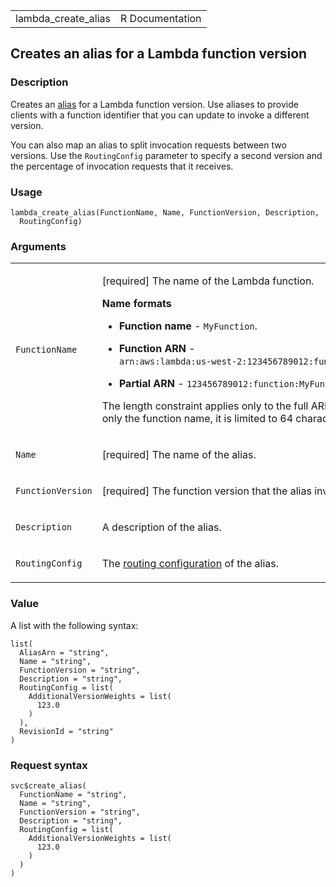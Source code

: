 <table style="width: 100%;">
<tbody>
<tr class="odd">
<td>lambda_create_alias</td>
<td style="text-align: right;">R Documentation</td>
</tr>
</tbody>
</table>

## Creates an alias for a Lambda function version

### Description

Creates an
[alias](https://docs.aws.amazon.com/lambda/latest/dg/configuration-aliases.html)
for a Lambda function version. Use aliases to provide clients with a
function identifier that you can update to invoke a different version.

You can also map an alias to split invocation requests between two
versions. Use the `RoutingConfig` parameter to specify a second version
and the percentage of invocation requests that it receives.

### Usage

    lambda_create_alias(FunctionName, Name, FunctionVersion, Description,
      RoutingConfig)

### Arguments

<table>
<colgroup>
<col style="width: 35%" />
<col style="width: 65%" />
</colgroup>
<tbody>
<tr class="odd">
<td><code
id="lambda_create_alias_:_FunctionName">FunctionName</code></td>
<td><p>[required] The name of the Lambda function.</p>
<p><strong>Name formats</strong></p>
<ul>
<li><p><strong>Function name</strong> -
<code>MyFunction</code>.</p></li>
<li><p><strong>Function ARN</strong> - <code
style="white-space: pre;">⁠arn:aws:lambda:us-west-2:123456789012:function:MyFunction⁠</code>.</p></li>
<li><p><strong>Partial ARN</strong> - <code
style="white-space: pre;">⁠123456789012:function:MyFunction⁠</code>.</p></li>
</ul>
<p>The length constraint applies only to the full ARN. If you specify
only the function name, it is limited to 64 characters in
length.</p></td>
</tr>
<tr class="even">
<td><code id="lambda_create_alias_:_Name">Name</code></td>
<td><p>[required] The name of the alias.</p></td>
</tr>
<tr class="odd">
<td><code
id="lambda_create_alias_:_FunctionVersion">FunctionVersion</code></td>
<td><p>[required] The function version that the alias invokes.</p></td>
</tr>
<tr class="even">
<td><code id="lambda_create_alias_:_Description">Description</code></td>
<td><p>A description of the alias.</p></td>
</tr>
<tr class="odd">
<td><code
id="lambda_create_alias_:_RoutingConfig">RoutingConfig</code></td>
<td><p>The <a
href="https://docs.aws.amazon.com/lambda/latest/dg/configuration-aliases.html#configuring-alias-routing">routing
configuration</a> of the alias.</p></td>
</tr>
</tbody>
</table>

### Value

A list with the following syntax:

    list(
      AliasArn = "string",
      Name = "string",
      FunctionVersion = "string",
      Description = "string",
      RoutingConfig = list(
        AdditionalVersionWeights = list(
          123.0
        )
      ),
      RevisionId = "string"
    )

### Request syntax

    svc$create_alias(
      FunctionName = "string",
      Name = "string",
      FunctionVersion = "string",
      Description = "string",
      RoutingConfig = list(
        AdditionalVersionWeights = list(
          123.0
        )
      )
    )
